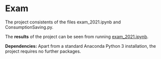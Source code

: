 # Exam

The project consistents of the files exam_2021.ipynb and ConsumptionSaving.py.

The **results** of the project can be seen from running [exam_2021.ipynb](exam_2021.ipynb).

**Dependencies:** Apart from a standard Anaconda Python 3 installation, the project requires no further packages.